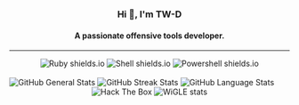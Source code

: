 <div align="center">
  <h3>Hi 👋, I'm TW-D</h3>
  <h4>A passionate offensive tools developer.</h4>
  <hr />
  <img src="https://img.shields.io/badge/Ruby-CC342D?style=for-the-badge&logo=ruby&logoColor=white" alt="Ruby shields.io" />
  <img src="https://img.shields.io/badge/Shell-CC342D?style=for-the-badge&logo=shell&logoColor=white" alt="Shell shields.io" />
  <img src="https://img.shields.io/badge/Powershell-CC342D?style=for-the-badge&logo=powershell&logoColor=white" alt="Powershell shields.io" />
</div>

<br />

<img src="https://github-readme-stats.vercel.app/api?username=TW-D&show_icons=true&theme=radical" alt="GitHub General Stats" />
<img src="https://github-readme-streak-stats.herokuapp.com/?user=tw-d" alt="GitHub Streak Stats" />
<img src="https://github-readme-stats.vercel.app/api/top-langs/?username=TW-D&theme=radical" alt="GitHub Language Stats" />

<br />

<div align="center">
  <img src="https://www.hackthebox.eu/badge/image/511306" alt="Hack The Box" />
  <img src="https://wigle.net/bi/dYBZLnwaqrr9T+lIAM1+VA.png" border="0" alt="WiGLE stats" />
</div>

<br />

<div align="left>
  <img src="https://komarev.com/ghpvc/?username=tw-d&label=Profile%20views&color=0e75b6&style=flat" alt="Visitors Count" />
</div>
